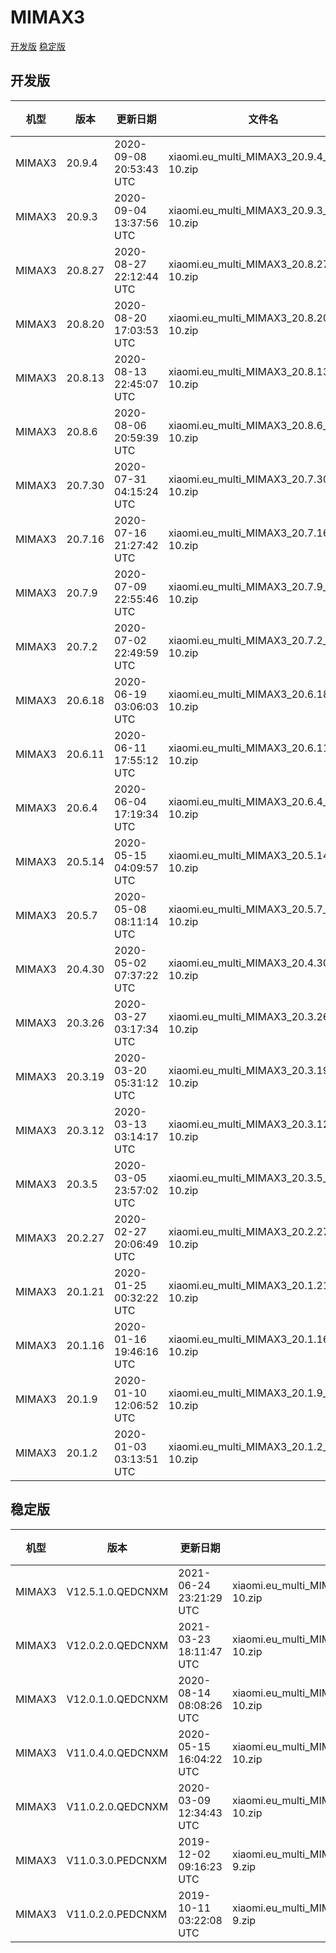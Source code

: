 # MIMAX3
[开发版](#开发版)  [稳定版](#稳定版)
## 开发版
| 机型 | 版本 | 更新日期 | 文件名 | 大小 | 下载链接 |
| ---- | ---- | ---- | ---- | ---- | ---- |
| MIMAX3 | 20.9.4 | 2020-09-08 20:53:43 UTC | xiaomi.eu_multi_MIMAX3_20.9.4_v12-10.zip | 2.0 GB | [SourceForge](https://sourceforge.net/projects/xiaomi-eu-multilang-miui-roms/files/xiaomi.eu/MIUI-WEEKLY-RELEASES/20.9.4/xiaomi.eu_multi_MIMAX3_20.9.4_v12-10.zip/download) |
| MIMAX3 | 20.9.3 | 2020-09-04 13:37:56 UTC | xiaomi.eu_multi_MIMAX3_20.9.3_v12-10.zip | 1.9 GB | [SourceForge](https://sourceforge.net/projects/xiaomi-eu-multilang-miui-roms/files/xiaomi.eu/MIUI-WEEKLY-RELEASES/20.9.3/xiaomi.eu_multi_MIMAX3_20.9.3_v12-10.zip/download) |
| MIMAX3 | 20.8.27 | 2020-08-27 22:12:44 UTC | xiaomi.eu_multi_MIMAX3_20.8.27_v12-10.zip | 1.9 GB | [SourceForge](https://sourceforge.net/projects/xiaomi-eu-multilang-miui-roms/files/xiaomi.eu/MIUI-WEEKLY-RELEASES/20.8.27/xiaomi.eu_multi_MIMAX3_20.8.27_v12-10.zip/download) |
| MIMAX3 | 20.8.20 | 2020-08-20 17:03:53 UTC | xiaomi.eu_multi_MIMAX3_20.8.20_v12-10.zip | 1.9 GB | [SourceForge](https://sourceforge.net/projects/xiaomi-eu-multilang-miui-roms/files/xiaomi.eu/MIUI-WEEKLY-RELEASES/20.8.20/xiaomi.eu_multi_MIMAX3_20.8.20_v12-10.zip/download) |
| MIMAX3 | 20.8.13 | 2020-08-13 22:45:07 UTC | xiaomi.eu_multi_MIMAX3_20.8.13_v12-10.zip | 1.9 GB | [SourceForge](https://sourceforge.net/projects/xiaomi-eu-multilang-miui-roms/files/xiaomi.eu/MIUI-WEEKLY-RELEASES/20.8.13/xiaomi.eu_multi_MIMAX3_20.8.13_v12-10.zip/download) |
| MIMAX3 | 20.8.6 | 2020-08-06 20:59:39 UTC | xiaomi.eu_multi_MIMAX3_20.8.6_v12-10.zip | 1.9 GB | [SourceForge](https://sourceforge.net/projects/xiaomi-eu-multilang-miui-roms/files/xiaomi.eu/MIUI-WEEKLY-RELEASES/20.8.6/xiaomi.eu_multi_MIMAX3_20.8.6_v12-10.zip/download) |
| MIMAX3 | 20.7.30 | 2020-07-31 04:15:24 UTC | xiaomi.eu_multi_MIMAX3_20.7.30_v12-10.zip | 1.9 GB | [SourceForge](https://sourceforge.net/projects/xiaomi-eu-multilang-miui-roms/files/xiaomi.eu/MIUI-WEEKLY-RELEASES/20.7.30/xiaomi.eu_multi_MIMAX3_20.7.30_v12-10.zip/download) |
| MIMAX3 | 20.7.16 | 2020-07-16 21:27:42 UTC | xiaomi.eu_multi_MIMAX3_20.7.16_v12-10.zip | 2.2 GB | [SourceForge](https://sourceforge.net/projects/xiaomi-eu-multilang-miui-roms/files/xiaomi.eu/MIUI-WEEKLY-RELEASES/20.7.16/xiaomi.eu_multi_MIMAX3_20.7.16_v12-10.zip/download) |
| MIMAX3 | 20.7.9 | 2020-07-09 22:55:46 UTC | xiaomi.eu_multi_MIMAX3_20.7.9_v12-10.zip | 1.9 GB | [SourceForge](https://sourceforge.net/projects/xiaomi-eu-multilang-miui-roms/files/xiaomi.eu/MIUI-WEEKLY-RELEASES/20.7.9/xiaomi.eu_multi_MIMAX3_20.7.9_v12-10.zip/download) |
| MIMAX3 | 20.7.2 | 2020-07-02 22:49:59 UTC | xiaomi.eu_multi_MIMAX3_20.7.2_v12-10.zip | 1.9 GB | [SourceForge](https://sourceforge.net/projects/xiaomi-eu-multilang-miui-roms/files/xiaomi.eu/MIUI-WEEKLY-RELEASES/20.7.2/xiaomi.eu_multi_MIMAX3_20.7.2_v12-10.zip/download) |
| MIMAX3 | 20.6.18 | 2020-06-19 03:06:03 UTC | xiaomi.eu_multi_MIMAX3_20.6.18_v12-10.zip | 1.9 GB | [SourceForge](https://sourceforge.net/projects/xiaomi-eu-multilang-miui-roms/files/xiaomi.eu/MIUI-WEEKLY-RELEASES/20.6.18/xiaomi.eu_multi_MIMAX3_20.6.18_v12-10.zip/download) |
| MIMAX3 | 20.6.11 | 2020-06-11 17:55:12 UTC | xiaomi.eu_multi_MIMAX3_20.6.11_v12-10.zip | 1.9 GB | [SourceForge](https://sourceforge.net/projects/xiaomi-eu-multilang-miui-roms/files/xiaomi.eu/MIUI-WEEKLY-RELEASES/20.6.11/xiaomi.eu_multi_MIMAX3_20.6.11_v12-10.zip/download) |
| MIMAX3 | 20.6.4 | 2020-06-04 17:19:34 UTC | xiaomi.eu_multi_MIMAX3_20.6.4_v12-10.zip | 1.9 GB | [SourceForge](https://sourceforge.net/projects/xiaomi-eu-multilang-miui-roms/files/xiaomi.eu/MIUI-WEEKLY-RELEASES/20.6.4/xiaomi.eu_multi_MIMAX3_20.6.4_v12-10.zip/download) |
| MIMAX3 | 20.5.14 | 2020-05-15 04:09:57 UTC | xiaomi.eu_multi_MIMAX3_20.5.14_v12-10.zip | 1.9 GB | [SourceForge](https://sourceforge.net/projects/xiaomi-eu-multilang-miui-roms/files/xiaomi.eu/MIUI-WEEKLY-RELEASES/20.5.14/xiaomi.eu_multi_MIMAX3_20.5.14_v12-10.zip/download) |
| MIMAX3 | 20.5.7 | 2020-05-08 08:11:14 UTC | xiaomi.eu_multi_MIMAX3_20.5.7_v12-10.zip | 1.9 GB | [SourceForge](https://sourceforge.net/projects/xiaomi-eu-multilang-miui-roms/files/xiaomi.eu/MIUI-WEEKLY-RELEASES/20.5.7/xiaomi.eu_multi_MIMAX3_20.5.7_v12-10.zip/download) |
| MIMAX3 | 20.4.30 | 2020-05-02 07:37:22 UTC | xiaomi.eu_multi_MIMAX3_20.4.30_v12-10.zip | 1.9 GB | [SourceForge](https://sourceforge.net/projects/xiaomi-eu-multilang-miui-roms/files/xiaomi.eu/MIUI-WEEKLY-RELEASES/20.4.30/xiaomi.eu_multi_MIMAX3_20.4.30_v12-10.zip/download) |
| MIMAX3 | 20.3.26 | 2020-03-27 03:17:34 UTC | xiaomi.eu_multi_MIMAX3_20.3.26_v11-10.zip | 1.8 GB | [SourceForge](https://sourceforge.net/projects/xiaomi-eu-multilang-miui-roms/files/xiaomi.eu/MIUI-WEEKLY-RELEASES/20.3.26/xiaomi.eu_multi_MIMAX3_20.3.26_v11-10.zip/download) |
| MIMAX3 | 20.3.19 | 2020-03-20 05:31:12 UTC | xiaomi.eu_multi_MIMAX3_20.3.19_v11-10.zip | 1.8 GB | [SourceForge](https://sourceforge.net/projects/xiaomi-eu-multilang-miui-roms/files/xiaomi.eu/MIUI-WEEKLY-RELEASES/20.3.19/xiaomi.eu_multi_MIMAX3_20.3.19_v11-10.zip/download) |
| MIMAX3 | 20.3.12 | 2020-03-13 03:14:17 UTC | xiaomi.eu_multi_MIMAX3_20.3.12_v11-10.zip | 1.8 GB | [SourceForge](https://sourceforge.net/projects/xiaomi-eu-multilang-miui-roms/files/xiaomi.eu/MIUI-WEEKLY-RELEASES/20.3.12/xiaomi.eu_multi_MIMAX3_20.3.12_v11-10.zip/download) |
| MIMAX3 | 20.3.5 | 2020-03-05 23:57:02 UTC | xiaomi.eu_multi_MIMAX3_20.3.5_v11-10.zip | 1.8 GB | [SourceForge](https://sourceforge.net/projects/xiaomi-eu-multilang-miui-roms/files/xiaomi.eu/MIUI-WEEKLY-RELEASES/20.3.5/xiaomi.eu_multi_MIMAX3_20.3.5_v11-10.zip/download) |
| MIMAX3 | 20.2.27 | 2020-02-27 20:06:49 UTC | xiaomi.eu_multi_MIMAX3_20.2.27_v11-10.zip | 1.8 GB | [SourceForge](https://sourceforge.net/projects/xiaomi-eu-multilang-miui-roms/files/xiaomi.eu/MIUI-WEEKLY-RELEASES/20.2.27/xiaomi.eu_multi_MIMAX3_20.2.27_v11-10.zip/download) |
| MIMAX3 | 20.1.21 | 2020-01-25 00:32:22 UTC | xiaomi.eu_multi_MIMAX3_20.1.21_v11-10.zip | 1.7 GB | [SourceForge](https://sourceforge.net/projects/xiaomi-eu-multilang-miui-roms/files/xiaomi.eu/MIUI-WEEKLY-RELEASES/20.1.21/xiaomi.eu_multi_MIMAX3_20.1.21_v11-10.zip/download) |
| MIMAX3 | 20.1.16 | 2020-01-16 19:46:16 UTC | xiaomi.eu_multi_MIMAX3_20.1.16_v11-10.zip | 1.7 GB | [SourceForge](https://sourceforge.net/projects/xiaomi-eu-multilang-miui-roms/files/xiaomi.eu/MIUI-WEEKLY-RELEASES/20.1.16/xiaomi.eu_multi_MIMAX3_20.1.16_v11-10.zip/download) |
| MIMAX3 | 20.1.9 | 2020-01-10 12:06:52 UTC | xiaomi.eu_multi_MIMAX3_20.1.9_v11-10.zip | 1.8 GB | [SourceForge](https://sourceforge.net/projects/xiaomi-eu-multilang-miui-roms/files/xiaomi.eu/MIUI-WEEKLY-RELEASES/20.1.9/xiaomi.eu_multi_MIMAX3_20.1.9_v11-10.zip/download) |
| MIMAX3 | 20.1.2 | 2020-01-03 03:13:51 UTC | xiaomi.eu_multi_MIMAX3_20.1.2_v11-10.zip | 1.8 GB | [SourceForge](https://sourceforge.net/projects/xiaomi-eu-multilang-miui-roms/files/xiaomi.eu/MIUI-WEEKLY-RELEASES/20.1.2/xiaomi.eu_multi_MIMAX3_20.1.2_v11-10.zip/download) |
## 稳定版
| 机型 | 版本 | 更新日期 | 文件名 | 大小 | 下载链接 |
| ---- | ---- | ---- | ---- | ---- | ---- |
| MIMAX3 | V12.5.1.0.QEDCNXM | 2021-06-24 23:21:29 UTC | xiaomi.eu_multi_MIMAX3_V12.5.1.0.QEDCNXM_v12-10.zip | 2.6 GB | [SourceForge](https://sourceforge.net/projects/xiaomi-eu-multilang-miui-roms/files/xiaomi.eu/MIUI-STABLE-RELEASES/MIUIv12/xiaomi.eu_multi_MIMAX3_V12.5.1.0.QEDCNXM_v12-10.zip/download) |
| MIMAX3 | V12.0.2.0.QEDCNXM | 2021-03-23 18:11:47 UTC | xiaomi.eu_multi_MIMAX3_V12.0.2.0.QEDCNXM_v12-10.zip | 2.1 GB | [SourceForge](https://sourceforge.net/projects/xiaomi-eu-multilang-miui-roms/files/xiaomi.eu/MIUI-STABLE-RELEASES/MIUIv12/xiaomi.eu_multi_MIMAX3_V12.0.2.0.QEDCNXM_v12-10.zip/download) |
| MIMAX3 | V12.0.1.0.QEDCNXM | 2020-08-14 08:08:26 UTC | xiaomi.eu_multi_MIMAX3_V12.0.1.0.QEDCNXM_v12-10.zip | 1.9 GB | [SourceForge](https://sourceforge.net/projects/xiaomi-eu-multilang-miui-roms/files/xiaomi.eu/MIUI-STABLE-RELEASES/MIUIv12/xiaomi.eu_multi_MIMAX3_V12.0.1.0.QEDCNXM_v12-10.zip/download) |
| MIMAX3 | V11.0.4.0.QEDCNXM | 2020-05-15 16:04:22 UTC | xiaomi.eu_multi_MIMAX3_V11.0.4.0.QEDCNXM_v11-10.zip | 1.8 GB | [SourceForge](https://sourceforge.net/projects/xiaomi-eu-multilang-miui-roms/files/xiaomi.eu/MIUI-STABLE-RELEASES/MIUIv11/xiaomi.eu_multi_MIMAX3_V11.0.4.0.QEDCNXM_v11-10.zip/download) |
| MIMAX3 | V11.0.2.0.QEDCNXM | 2020-03-09 12:34:43 UTC | xiaomi.eu_multi_MIMAX3_V11.0.2.0.QEDCNXM_v11-10.zip | 1.8 GB | [SourceForge](https://sourceforge.net/projects/xiaomi-eu-multilang-miui-roms/files/xiaomi.eu/MIUI-STABLE-RELEASES/MIUIv11/xiaomi.eu_multi_MIMAX3_V11.0.2.0.QEDCNXM_v11-10.zip/download) |
| MIMAX3 | V11.0.3.0.PEDCNXM | 2019-12-02 09:16:23 UTC | xiaomi.eu_multi_MIMAX3_V11.0.3.0.PEDCNXM_v11-9.zip | 1.7 GB | [SourceForge](https://sourceforge.net/projects/xiaomi-eu-multilang-miui-roms/files/xiaomi.eu/MIUI-STABLE-RELEASES/MIUIv11/xiaomi.eu_multi_MIMAX3_V11.0.3.0.PEDCNXM_v11-9.zip/download) |
| MIMAX3 | V11.0.2.0.PEDCNXM | 2019-10-11 03:22:08 UTC | xiaomi.eu_multi_MIMAX3_V11.0.2.0.PEDCNXM_v11-9.zip | 1.6 GB | [SourceForge](https://sourceforge.net/projects/xiaomi-eu-multilang-miui-roms/files/xiaomi.eu/MIUI-STABLE-RELEASES/MIUIv11/xiaomi.eu_multi_MIMAX3_V11.0.2.0.PEDCNXM_v11-9.zip/download) |
